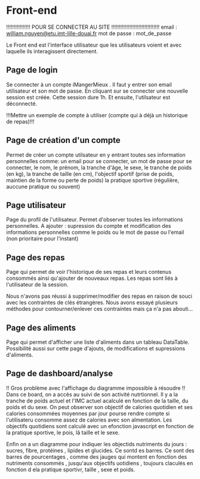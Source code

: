 # Front-end 
!!!!!!!!!!!!!!!! POUR SE CONNECTER AU SITE !!!!!!!!!!!!!!!!!!!!!!!!!!!!!!!!
email : william.nguyen@etu.imt-lille-douai.fr
mot de passe : mot_de_passe


Le Front end est l'interface utilisateur que les utilisateurs voient et avec laquelle ils interagissent directement. 

## Page de login

Se connecter à un compte iMangerMieux . Il faut y entrer son email utilisateur et son mot de passe. En cliquant sur se connecter une nouvelle session est créée. Cette session  dure 1h. Et ensuite, l'utilsateur est déconnecté. 

!!!Mettre un exemple de compte à utiliser (compte qui à déjà un historique de repas)!!!

## Page de création d'un compte

Permet de créer un compte utilsateur en y entrant toutes ses information personnelles comme: 
un email pour se connecter,
un mot de passe pour se connecter,
le nom, 
le prénom, 
la tranche d'âge, 
le sexe, 
le tranche de poids (en kg), 
la tranche de taille (en cm),
l'objectif sportif (prise de poids, maintien de la forme ou perte de poids)
la pratique sportive (régulière, auccune pratique ou souvent)

## Page utilisateur 

Page du profil de l'utilisateur. Permet d'observer toutes les informations personnelles. 
A ajouter : supression du compte et modification des informations personnelles comme le poids ou le mot de passe ou l'email (non prioritaire pour l'instant)

## Page des repas

Page qui permet de voir l'historique de ses repas et leurs contenus consommés ainsi qu'ajouter de nouveaux repas.
Les repas sont liés à l'utilisateur de la session.

Nous n'avons pas réussi à supprimer/modifier des repas en raison de souci avec les contraintes de clés étrangères. Nous avons essayé plusieurs méthodes pour contourner/enlever ces contraintes mais ça n'a pas abouti...

## Page des aliments

Page qui permet d'afficher une liste d'aliments dans un tableau DataTable.
Possibilité aussi sur cette page d'ajouts, de modifications et supressions d'aliments.

## Page de dashboard/analyse
!! Gros problème avec l'affichage du diagramme impossible à résoudre !!
Dans ce board, on a accès au suivi de son activité nutrtionnel.
Il y a la tranche de poids actuel et l'IMC actuel acalculé en fonction de la taille, du poids et du sexe.
On peut observer son objectif de calories quotidien et ses calories consommées moyennes par jour pourse rendre compte si l'utilisateru consomme assez de calories avec son almentation. Les objectifs quotidiens sont calculé avec un efonction javascript en fonction de la pratique sportive, le pois, lâ taille et le sexe.

Enfin on a  un diagramme pour indiquer les objectids nutriments du jours : sucres, fibre, protéines , lipides et glucides. Ce sontd es barres. Ce sont des barres de pourcentages , comme des jauges qui montent en fonction des nutriments consommés , jusqu'aux objectifs uotidiens , toujours claculés en fonction d ela pratique sportivr, taille , sexe et poids. 


